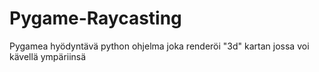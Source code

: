 # Pygame-Raycasting
Pygamea hyödyntävä python ohjelma joka renderöi "3d" kartan jossa voi kävellä ympäriinsä
